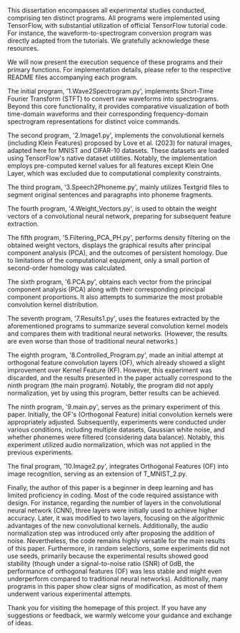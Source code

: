 This dissertation encompasses all experimental studies conducted, comprising ten distinct programs. 
All programs were implemented using TensorFlow, with substantial utilization of official TensorFlow tutorial code. 
For instance, the waveform-to-spectrogram conversion program was directly adapted from the tutorials. 
We gratefully acknowledge these resources.

We will now present the execution sequence of these programs and their primary functions. 
For implementation details, please refer to the respective README files accompanying each program. 

The initial program, '1.Wave2Spectrogram.py', implements Short-Time Fourier Transform (STFT) to convert raw waveforms into spectrograms. 
Beyond this core functionality, it provides comparative visualization of both time-domain waveforms and their corresponding frequency-domain spectrogram representations for distinct voice commands. 

The second program, '2.Image1.py', implements the convolutional kernels (including Klein Features) proposed by Love et al. (2023) for natural images, adapted here for MNIST and CIFAR-10 datasets. 
These datasets are loaded using TensorFlow's native dataset utilities. 
Notably, the implementation employs pre-computed kernel values for all features except Klein One Layer, which was excluded due to computational complexity constraints. 

The third program, '3.Speech2Phoneme.py', mainly utilizes Textgrid files to segment original sentences and paragraphs into phoneme fragments.

The fourth program, '4.Weight_Vectors.py', is used to obtain the weight vectors of a convolutional neural network, preparing for subsequent feature extraction. 

The fifth program, '5.Filtering_PCA_PH.py', performs density filtering on the obtained weight vectors, displays the graphical results after principal component analysis (PCA), and the outcomes of persistent homology. 
Due to limitations of the computational equipment, only a small portion of second-order homology was calculated. 

The sixth program, '6.PCA.py', obtains each vector from the principal component analysis (PCA) along with their corresponding principal component proportions. 
It also attempts to summarize the most probable convolution kernel distribution.

The seventh program, '7.Results1.py', uses the features extracted by the aforementioned programs to summarize several convolution kernel models and compares them with traditional neural networks. 
(However, the results are even worse than those of traditional neural networks.)

The eighth program, '8.Controlled_Program.py', made an initial attempt at orthogonal feature convolution layers (OF), which already showed a slight improvement over Kernel Feature (KF). 
However, this experiment was discarded, and the results presented in the paper actually correspond to the ninth program (the main program). 
Notably, the program did not apply normalization, yet by using this program, better results can be achieved. 

The ninth program, '9.main.py', serves as the primary experiment of this paper. 
Initially, the OF's (Orthogonal Feature) initial convolution kernels were appropriately adjusted. 
Subsequently, experiments were conducted under various conditions, including multiple datasets, Gaussian white noise, and whether phonemes were filtered (considering data balance). Notably, this experiment utilized audio normalization, which was not applied in the previous experiments. 

The final program, '10.Image2.py', integrates Orthogonal Features (OF) into image recognition, serving as an extension of T_MNIST_2.py. 

Finally, the author of this paper is a beginner in deep learning and has limited proficiency in coding. 
Most of the code required assistance with design. 
For instance, regarding the number of layers in the convolutional neural network (CNN), three layers were initially used to achieve higher accuracy. 
Later, it was modified to two layers, focusing on the algorithmic advantages of the new convolutional kernels. 
Additionally, the audio normalization step was introduced only after proposing the addition of noise. 
Nevertheless, the code remains highly versatile for the main results of this paper. 
Furthermore, in random selections, some experiments did not use seeds, primarily because the experimental results showed good stability (though under a signal-to-noise ratio (SNR) of 0dB, the performance of orthogonal features (OF) was less stable and might even underperform compared to traditional neural networks). 
Additionally, many programs in this paper show clear signs of modification, as most of them underwent various experimental attempts. 

Thank you for visiting the homepage of this project. If you have any suggestions or feedback, we warmly welcome your guidance and exchange of ideas. 
